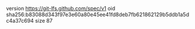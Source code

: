 version https://git-lfs.github.com/spec/v1
oid sha256:b83088d343f97e3e60a80e45ee41fd8deb7fb621862129b5ddb1a5dc4a37c694
size 87
